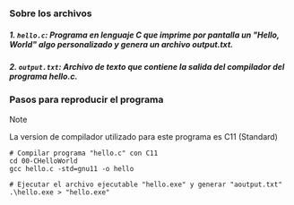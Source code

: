 ### Sobre los archivos

##### 1. `hello.c`: Programa en lenguaje C que imprime por pantalla un "Hello, World" algo personalizado y genera un archivo output.txt.

##### 2. `output.txt`: Archivo de texto que contiene la salida del compilador del programa hello.c.

### Pasos para reproducir el programa

> [!NOTE]
> La version de compilador utilizado para este programa es C11 (Standard)

```shell
# Compilar programa "hello.c" con C11
cd 00-CHelloWorld
gcc hello.c -std=gnu11 -o hello

# Ejecutar el archivo ejecutable "hello.exe" y generar "aoutput.txt"
.\hello.exe > "hello.exe"
```

